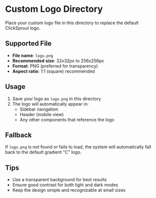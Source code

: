 # Custom Logo Directory

Place your custom logo file in this directory to replace the default ClickSprout logo.

## Supported File
- **File name**: `logo.png`
- **Recommended size**: 32x32px to 256x256px
- **Format**: PNG (preferred for transparency)
- **Aspect ratio**: 1:1 (square) recommended

## Usage
1. Save your logo as `logo.png` in this directory
2. The logo will automatically appear in:
   - Sidebar navigation
   - Header (mobile view)
   - Any other components that reference the logo

## Fallback
If `logo.png` is not found or fails to load, the system will automatically fall back to the default gradient "C" logo.

## Tips
- Use a transparent background for best results
- Ensure good contrast for both light and dark modes
- Keep the design simple and recognizable at small sizes
